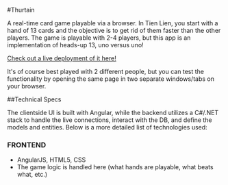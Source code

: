 #Thurtain

A real-time card game playable via a browser. In Tien Lien, you start with a hand of 13 cards and the objective is to get rid of them faster than the other players. The game is playable with 2-4 players, but this app is an implementation of heads-up 13, uno versus uno!

[Check out a live deployment of it here!](http://thurtain.massiveflavor.net) 

It's of course best played with 2 different people, but you can test the functionality by opening the same page in two separate windows/tabs on your browser.

##Technical Specs

The clientside UI is built with Angular, while the backend utilizes a C#/.NET stack to handle the live connections, interact with the DB, and define the models and entities. Below is a more detailed list of technologies used:

### FRONTEND
* AngularJS, HTML5, CSS
* The game logic is handled here (what hands are playable, what beats what, etc.)